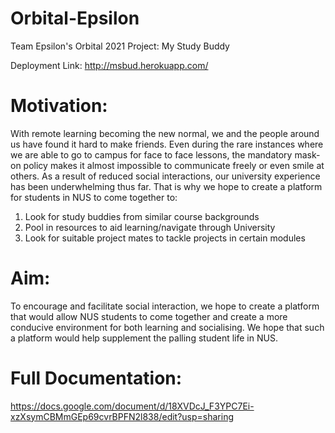 # Orbital-Epsilon
Team Epsilon's Orbital 2021 Project: My Study Buddy 

Deployment Link: http://msbud.herokuapp.com/

# Motivation:
With remote learning becoming the new normal, we and the people around us have found it hard to make friends. Even during the rare instances where we are able to go to campus for face to face lessons, the mandatory mask-on policy makes it almost impossible to communicate freely or even smile at others. As a result of reduced social interactions, our university experience has been underwhelming thus far. That is why we hope to create a platform for students in NUS to come together to:

1. Look for study buddies from similar course backgrounds
2. Pool in resources to aid learning/navigate through University
3. Look for suitable project mates to tackle projects in certain modules


# Aim:
To encourage and facilitate social interaction, we hope to create a platform that would allow NUS students to come together and create a more conducive environment for both learning and socialising. We hope that such a platform would help supplement the palling student life in NUS.

# Full Documentation: 
https://docs.google.com/document/d/18XVDcJ_F3YPC7Ei-xzXsymCBMmGEp69cvrBPFN2l838/edit?usp=sharing
